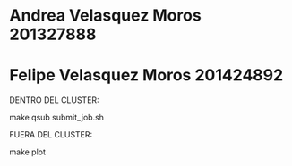 # Andrea Velasquez Moros 201327888
# Felipe Velasquez Moros 201424892



DENTRO DEL CLUSTER:

  make
  qsub submit_job.sh
  
	
FUERA DEL CLUSTER:

  make plot
